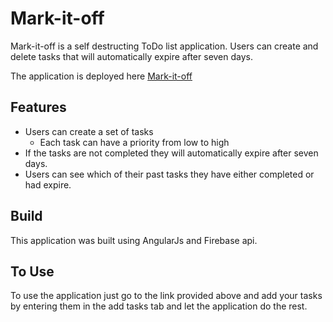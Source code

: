# Mark-it-off

Mark-it-off is a self destructing ToDo list application. Users can create and delete tasks that will automatically expire after seven days.

The application is deployed here [Mark-it-off](https://blocitoff-tchbell.herokuapp.com/)


## Features
* Users can create a set of tasks
  * Each task can have a priority from low to high
* If the tasks are not completed they will automatically expire after seven days.
* Users can see which of their past tasks they have either completed or had expire.

## Build

This application was built using AngularJs and Firebase api.

## To Use
To use the application just go to the link provided above and add your tasks by entering them in the add tasks tab and let the application do the rest.